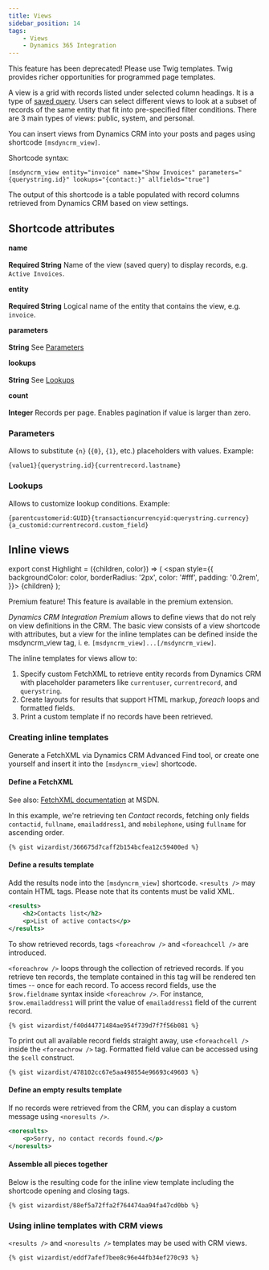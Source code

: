 ```yaml
---
title: Views
sidebar_position: 14
tags:
    - Views
    - Dynamics 365 Integration
---
```



<Highlight color="#6e001d">This feature has been deprecated! Please use Twig templates. Twig provides richer opportunities for programmed page templates.</Highlight>

A view is a grid with records listed under selected column headings. It is a type of [saved query](https://msdn.microsoft.com/en-us/library/gg328457.aspx). Users can select different views to look at a subset of records of the same entity that fit into pre-specified filter conditions. There are 3 main types of views: public, system, and personal.

You can insert views from Dynamics CRM into your posts and pages using shortcode `[msdyncrm_view]`.

Shortcode syntax:

```
[msdyncrm_view entity="invoice" name="Show Invoices" parameters="{querystring.id}" lookups="{contact:}" allfields="true"]
```

The output of this shortcode is a table populated with record columns retrieved from Dynamics CRM based on view settings.

## Shortcode attributes

**name**<br></br>
**Required String** Name of the view (saved query) to display records, e.g. `Active Invoices`.

**entity**<br></br>
**Required String** Logical name of the entity that contains the view, e.g. `invoice`.

**parameters**<br></br>
**String** See [Parameters](#parameters)

**lookups**<br></br>
**String** See [Lookups](#lookups)

**count**<br></br>
**Integer** Records per page. Enables pagination if value is larger than zero.

### Parameters

Allows to substitute `{n}` (`{0}`, `{1}`, etc.) placeholders with values. Example:

`{value1}{querystring.id}{currentrecord.lastname}`

### Lookups

Allows to customize lookup conditions. Example:

`{parentcustomerid:GUID}{transactioncurrencyid:querystring.currency}{a_customid:currentrecord.custom_field}`

## Inline views
export const Highlight = ({children, color}) => (
  <span
    style={{
      backgroundColor: color,
      borderRadius: '2px',
      color: '#fff',
      padding: '0.2rem',
    }}>
    {children}
  </span>
);

<Highlight color="#25c2a0">Premium feature! This feature is available in the premium extension.</Highlight>

*Dynamics CRM Integration Premium* allows to define views that do not rely on view definitions in the CRM. The basic view consists of a view shortcode with attributes, but a view for the inline templates can be defined inside the msdyncrm_view tag, i. e. `[msdyncrm_view]...[/msdyncrm_view]`.

The inline templates for views allow to:

1. Specify custom FetchXML to retrieve entity records from Dynamics CRM with placeholder parameters like `currentuser`, `currentrecord`, and `querystring`.
1. Create layouts for results that support HTML markup, *foreach* loops and formatted fields.
1. Print a custom template if no records have been retrieved.

### Creating inline templates

Generate a FetchXML via Dynamics CRM Advanced Find tool, or create one yourself and insert it into the `[msdyncrm_view]` shortcode.

#### Define a FetchXML

See also: [FetchXML documentation](https://msdn.microsoft.com/en-us/library/gg328332.aspx) at MSDN.

In this example, we're retrieving ten *Contact* records, fetching only fields `contactid`, `fullname`, `emailaddress1`, and `mobilephone`, using `fullname` for ascending order.

```
{% gist wizardist/366675d7caff2b154bcfea12c59400ed %}
```

#### Define a results template

Add the results node into the `[msdyncrm_view]` shortcode. `<results />` may contain HTML tags. Please note that its contents must be valid XML.

```xml
<results>
    <h2>Contacts list</h2>
    <p>List of active contacts</p>
</results>
```

To show retrieved records, tags `<foreachrow />` and `<foreachcell />` are introduced.

`<foreachrow />` loops through the collection of retrieved records. If you retrieve ten records, the template contained in this tag will be rendered ten times -- once for each record. To access record fields, use the `$row.fieldname` syntax inside `<foreachrow />`. For instance, `$row.emailaddress1` will print the value of `emailaddress1` field of the current record.

```
{% gist wizardist/f40d44771484ae954f739d7f7f56b081 %}
```

To print out all available record fields straight away, use `<foreachcell />` inside the `<foreachrow />` tag. Formatted field value can be accessed using the `$cell` construct.

```
{% gist wizardist/478102cc67e5aa498554e96693c49603 %}
```

#### Define an empty results template

If no records were retrieved from the CRM, you can display a custom message using `<noresults />`.

```xml
<noresults>
    <p>Sorry, no contact records found.</p>
</noresults>
```

#### Assemble all pieces together

Below is the resulting code for the inline view template including the shortcode opening and closing tags.

```
{% gist wizardist/88ef5a72ffa2f764474aa94fa47cd0bb %}
```

### Using inline templates with CRM views

`<results />` and `<noresults />` templates may be used with CRM views.

```
{% gist wizardist/eddf7afef7bee8c96e44fb34ef270c93 %}
```
